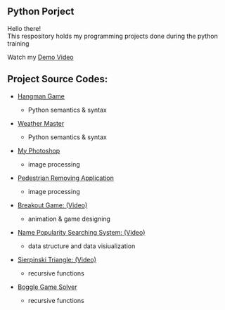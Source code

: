 ## Python Porject
Hello there!\
This respository holds my programming projects done during the python training

Watch my [Demo Video](https://www.youtube.com/playlist?list=PL5O7dg9B_-R7wlhiOv-y0OPa2tmvZ0wpa)

## Project Source Codes:
* [Hangman Game](https://github.com/eydiec/Python/blob/main/101%20projects/hangman.py)
  * Python semantics & syntax
* [Weather Master](https://github.com/eydiec/Python/blob/main/101%20projects/weather_master.py)
  * Python semantics & syntax
* [My Photoshop](https://github.com/eydiec/Python/blob/main/101%20projects/best_photoshop_award.py)
  * image processing
* [Pedestrian Removing Application](https://github.com/eydiec/Python/blob/main/101%20projects/stanCodoshop.py)
  * image processing
* [Breakout Game: ](https://github.com/eydiec/stanCode101/blob/main/101%20projects/breakoutgraphics.py)[(Video)](https://youtube.com/shorts/2o7BfNEaii0?feature=share)
  * animation & game designing
 
* [Name Popularity Searching System: ](https://github.com/eydiec/stanCode101/blob/main/101%20projects/babygraphicsgui.py)[(Video)](https://youtu.be/nr9jW5oIkUg)
  * data structure and data visiualization
* [Sierpinski Triangle: ](https://github.com/eydiec/stanCode101/blob/main/101%20projects/sierpinski.py) [(Video)](https://youtu.be/JpmLnhxVi54)
  * recursive functions
* [Boggle Game Solver](https://github.com/eydiec/stanCode101/blob/main/101%20projects/anagram.py)
  * recursive functions
